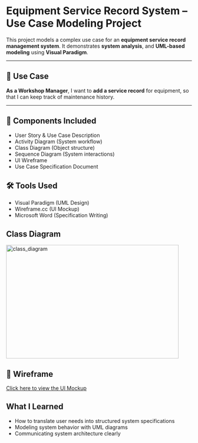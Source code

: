 # Equipment Service Record System – Use Case Modeling Project

This project models a complex use case for an **equipment service record management system**. It demonstrates **system analysis**, and **UML-based modeling** using **Visual Paradigm**.

---

## 📌 Use Case
**As a Workshop Manager**, I want to **add a service record** for equipment, so that I can keep track of maintenance history.

---

## 📄 Components Included

- User Story & Use Case Description
- Activity Diagram (System workflow)
- Class Diagram (Object structure)
- Sequence Diagram (System interactions)
- UI Wireframe
- Use Case Specification Document

## 🛠 Tools Used

- Visual Paradigm (UML Design)
- Wireframe.cc (UI Mockup)
- Microsoft Word (Specification Writing)

## Class Diagram
<img width="468" height="308" alt="class_diagram" src="https://github.com/user-attachments/assets/60924f07-ecd8-49c7-868c-97f00a6962b9" />


## 🔗 Wireframe
[Click here to view the UI Mockup](https://wireframe.cc/JOyROp)

## What I Learned

- How to translate user needs into structured system specifications
- Modeling system behavior with UML diagrams
- Communicating system architecture clearly
